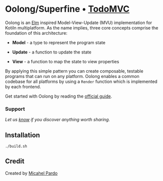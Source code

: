 # Oolong/Superfine • [TodoMVC](http://todomvc.com)

Oolong is an [Elm](https://guide.elm-lang.org/architecture) inspired Model-View-Update (MVU) implementation for Kotiln multiplatform. As the name implies, three core concepts comprise the foundation of this architecture: 

* **Model** - a type to represent the program state

* **Update** - a function to update the state

* **View** - a function to map the state to view properties

By applying this simple pattern you can create composable, testable programs that can run on any platform. Oolong enables a common codebase for all platforms by using a `Render` function which is implemented by each frontend.

Get started with Oolong by reading the [official guide](../../../docs/guide/index.md).

### Support

*Let us [know](https://github.com/tastejs/todomvc/issues) if you discover anything worth sharing.*


## Installation

```
./build.sh
```

## Credit

Created by [Micahel Pardo](http://michaelpardo.com)
